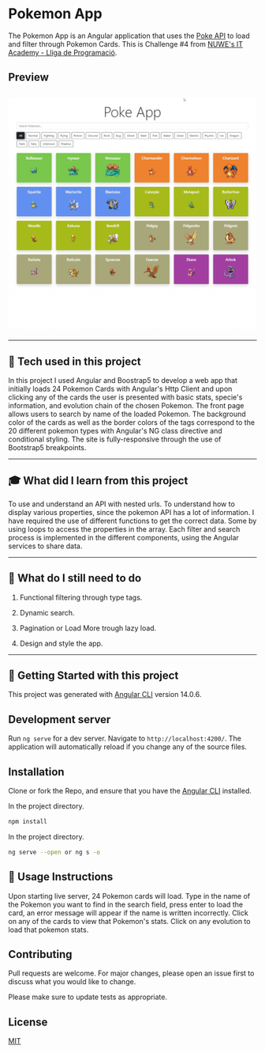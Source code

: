 # Pokemon App

The Pokemon App is an Angular application that uses the [Poke API](https://pokeapi.co/) to load and filter through Pokemon Cards. This is Challenge #4 from [NUWE's IT Academy - Lliga de Programació](https://nuwe.io/event/it-academy-liga-de-programacion).

## **Preview**

## ![tree diagram](src/assets/pokeApp-preview.gif)

---

## :wrench: **Tech used in this project**

In this project I used Angular and Boostrap5 to develop a web app that initially loads 24 Pokemon Cards with Angular's Http Client and upon clicking any of the cards the user is presented with basic stats, specie's information, and evolution chain of the chosen Pokemon. The front page allows users to search by name of the loaded Pokemon. The background color of the cards as well as the border colors of the tags correspond to the 20 different pokemon types with Angular's NG class directive and conditional styling. The site is fully-responsive through the use of Bootstrap5 breakpoints.

---

## :mortar_board: **What did I learn from this project**

To use and understand an API with nested urls. To understand how to display various properties, since the pokemon API has a lot of information. I have required the use of different functions to get the correct data. Some by using loops to access the properties in the array. Each filter and search process is implemented in the different components, using the Angular services to share data.

---

## :memo: **What do I still need to do**

1. Functional filtering through type tags.

2. Dynamic search.

3. Pagination or Load More trough lazy load.

4. Design and style the app.


---

## :seedling: **Getting Started with this project**

This project was generated with [Angular CLI](https://github.com/angular/angular-cli) version 14.0.6.

## Development server

Run `ng serve` for a dev server. Navigate to `http://localhost:4200/`. The application will automatically reload if you change any of the source files.

## Installation

Clone or fork the Repo, and ensure that you have the [Angular CLI](https://github.com/angular/angular-cli) installed.

In the project directory.

```bash
npm install
```

In the project directory.

```bash
ng serve --open or ng s -o
```

## :bookmark_tabs: **Usage Instructions**

Upon starting live server, 24 Pokemon cards will load. Type in the name of the Pokemon you want to find in the search field, press enter to load the card, an error message will appear if the name is written incorrectly. 
Click on any of the cards to view that Pokemon's stats. Click on any evolution to load that pokemon stats.

## Contributing

Pull requests are welcome. For major changes, please open an issue first to discuss what you would like to change.

Please make sure to update tests as appropriate.

## License

[MIT](https://choosealicense.com/licenses/mit/)
